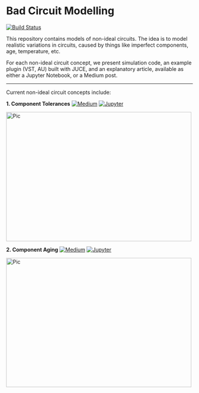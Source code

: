 # Bad Circuit Modelling

[![Build Status](https://travis-ci.com/jatinchowdhury18/Bad-Circuit-Modelling.svg?branch=master)](https://travis-ci.com/jatinchowdhury18/Bad-Circuit-Modelling)

This repository contains models of non-ideal circuits. The idea is to model
realistic variations in circuits, caused by things like imperfect components,
age, temperature, etc.

For each non-ideal circuit concept, we present simulation code, an example
plugin (VST, AU) built with JUCE, and an explanatory article, available
as either a Jupyter Notebook, or a Medium post.

---

Current non-ideal circuit concepts include:

**1. Component Tolerances**
[![Medium](https://img.shields.io/badge/Read%20on-Medium-blue)](https://medium.com/@jatinchowdhury18/bad-circuit-modelling-episode-1-component-tolerances-3ffdbe4e980c)
[![Jupyter](https://img.shields.io/badge/Read%20as-Jupyter-orange)](https://ccrma.stanford.edu/~jatin/Bad-Circuit-Modelling/Tolerances.html)

<img src="https://github.com/jatinchowdhury18/Bad-Circuit-Modelling/blob/master/CMTolerance/Pics/lpf_tgauss_plot.png" alt="Pic" width="500" height="350">

**2. Component Aging**
[![Medium](https://img.shields.io/badge/Read%20on-Medium-blue)](https://medium.com/@jatinchowdhury18/bad-circuit-modelling-episode-2-component-aging-faef126b7029)
[![Jupyter](https://img.shields.io/badge/Read%20as-Jupyter-orange)](https://ccrma.stanford.edu/~jatin/Bad-Circuit-Modelling/Aging.html)

<img src="https://github.com/jatinchowdhury18/Bad-Circuit-Modelling/blob/master/CMAging/Pics/FullFail.png" alt="Pic" width="500" height="350">
